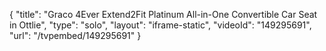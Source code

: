 {
    "title": "Graco 4Ever Extend2Fit Platinum All-in-One Convertible Car Seat in Ottlie",
    "type": "solo",
    "layout": "iframe-static",
    "videoId": "149295691",
    "url": "\/tvpembed\/149295691"
}